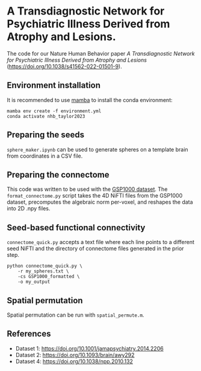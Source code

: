 # A Transdiagnostic Network for Psychiatric Illness Derived from Atrophy and Lesions. 

The code for our Nature Human Behavior paper *A Transdiagnostic Network for Psychiatric Illness Derived from Atrophy and Lesions* (https://doi.org/10.1038/s41562-022-01501-9).

## Environment installation
It is recommended to use [mamba](https://github.com/mamba-org/mamba) to install the conda environment:
```
mamba env create -f environment.yml
conda activate nhb_taylor2023
```
## Preparing the seeds
`sphere_maker.ipynb` can be used to generate spheres on a template brain from coordinates in a CSV file.

## Preparing the connectome

This code was written to be used with the [GSP1000 dataset](https://dataverse.harvard.edu/dataset.xhtml?persistentId=doi:10.7910/DVN/ILXIKS). The `format_connectome.py` script takes the 4D NiFTI files from the GSP1000 dataset, precomputes the algebraic norm per-voxel, and reshapes the data into 2D .npy files.

## Seed-based functional connectivity
`connectome_quick.py` accepts a text file where each line points to a different seed NiFTI and the directory of connectome files generated in the prior step. 
```
python connectome_quick.py \
    -r my_spheres.txt \
    -cs GSP1000_formatted \
    -o my_output
```

## Spatial permutation
Spatial permutation can be run with `spatial_permute.m`.

## References
- Dataset 1: https://doi.org/10.1001/jamapsychiatry.2014.2206
- Dataset 2: https://doi.org/10.1093/brain/awy292
- Dataset 4: https://doi.org/10.1038/npp.2010.132
